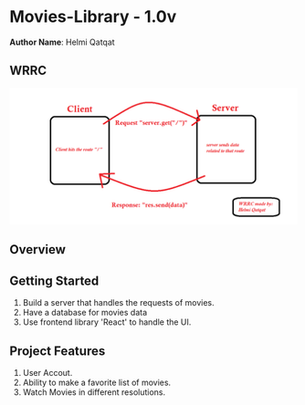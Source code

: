 # Movies-Library - 1.0v

**Author Name**: Helmi Qatqat

## WRRC
![image](./images/WRRC.png)

## Overview


## Getting Started
<!-- What are the steps that a user must take in order to build this app on their own machine and get it running? -->
1. Build a server that handles the requests of movies.
2. Have a database for movies data
3. Use frontend library 'React' to handle the UI.

## Project Features
<!-- What are the features included in you app -->
1. User Accout.
2. Ability to make a favorite list of movies.
3. Watch Movies in different resolutions.